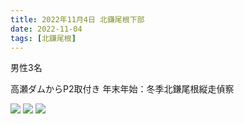 ```yaml
---
title: 2022年11月4日 北鎌尾根下部
date: 2022-11-04
tags: [北鎌尾根]
---
```

男性3名

高瀬ダムからP2取付き
年末年始：冬季北鎌尾根縦走偵察

![](/2022/11/04/20221104/1.jpg)
![](/2022/11/04/20221104/2.jpg)
![](/2022/11/04/20221104/3.jpg)
